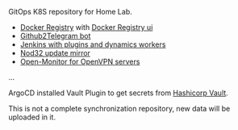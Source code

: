 GitOps K8S repository for Home Lab.
- [Docker Registry](https://github.com/distribution/distribution) with [Docker Registry ui](https://github.com/Joxit/docker-registry-ui)
- [Github2Telegram bot](https://github.com/Civil/github2telegram)
- [Jenkins with plugins and dynamics workers](https://www.jenkins.io/)
- [Nod32 update mirror](https://github.com/gera-corp/nod32update-mirror)
- [Open-Monitor for OpenVPN servers](https://github.com/furlongm/openvpn-monitor)

...

ArgoCD installed Vault Plugin to get secrets from [Hashicorp Vault](https://www.vaultproject.io/).

This is not a complete synchronization repository, new data will be uploaded in it.
